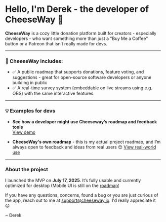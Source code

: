 # Hello, I'm Derek - the developer of CheeseWay 🧀

**CheeseWay** is a cozy little donation platform built for creators - especially developers - who want something more than just a "Buy Me a Coffee" button or a Patreon that isn’t really made for devs.

---

### 🎯 CheeseWay includes:

- ✅ A public roadmap that supports donations, feature voting, and suggestions - great for open-source software developers or anyone building in public
- ✅ A real-time survey system (embeddable on live streams using e.g. OBS) with the same interactive features

---

### 💡 Examples for devs

-  **See how a developer might use Cheeseway’s roadmap and feedback tools**  
   [View demo](https://cheeseway.io/roadmap/cmd8yx0kk000jg3op3o4pmyzf)

-  **CheeseWay's own roadmap** - this is my actual project roadmap, and I’m always open to feedback and ideas from real users 😊
   [View real-world use](https://cheeseway.io/roadmap/cmd91jjwu000pg3opr64ht7jh)

---

### About the project

I launched the MVP on **July 17, 2025**. It’s fully usable and currently optimized for desktop (Mobile UI is still on the [roadmap](https://cheeseway.io/roadmap/cmd91jjwu000pg3opr64ht7jh))

If you have any questions, concerns, found a bug or you are just curious of the app, reach out to me at support@cheeseway.io. I'd really appreciate it 😊 

~ Derek
